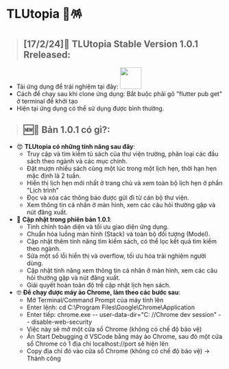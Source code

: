 # TLUtopia 🎏🪅
> ## [17/2/24]📱 TLUtopia Stable Version 1.0.1 Rreleased:
- Tải ứng dụng để trải nghiệm tại đây:
  [<img src="https://images-na.ssl-images-amazon.com/images/G/01/mobile-apps/devportal2/res/images/amazon-appstore-badge-english-black.png" height="50">](https://www.amazon.com/gp/product/B0CVR5TM6C)
- Cách để chạy sau khi clone ứng dụng: Bắt buộc phải gõ "flutter pub get" ở terminal để khởi tạo
- Hiện tại ứng dụng có thể sử dụng được bình thường.

> ## 🆕🎏 Bản 1.0.1 có gì?:
- 😍 **TLUtopia có những tính năng sau đây**:
  + Truy cập và tìm kiếm tủ sách của thư viện trường, phân loại các đầu sách theo ngành và các mục chính.
  + Đặt mượn nhiều sách cùng một lúc trong một lịch hẹn, thời hạn hẹn mặc định là 2 tuần.
  + Hiển thị lịch hẹn mới nhất ở trang chủ và xem toàn bộ lịch hẹn ở phần "Lịch trình"
  + Đọc và xóa các thông báo được gửi đi từ cán bộ thư viện.
  + Xem thông tin cá nhân ở màn hình, xem các câu hỏi thường gặp và nút đăng xuất.
- 🥳 **Cập nhật trong phiên bản 1.0.1**:
  + Tinh chỉnh toàn diện và tối ưu giao diện ứng dụng.
  + Chuẩn hóa luồng màn hình (Stack) và toàn bộ đối tượng (Model).
  + Cập nhật thêm tính năng tìm kiếm sách, có thể lọc kết quả tìm kiếm theo ngành.
  + Sửa một số lỗi hiển thị và overflow, tối ưu hóa trải nghiệm người dùng.
  + Cập nhật tính năng xem thông tin cá nhân ở màn hình, xem các câu hỏi thường gặp và nút đăng xuất.
  + Giải quyết hoàn toàn độ trễ cập nhật lịch hẹn sách.
- 🤓 **Để chạy được máy ảo Chrome, làm theo các bước sau**:
  + Mở Terminal/Command Prompt của máy tính lên
  + Enter lệnh: cd C:\Program Files\Google\Chrome\Application
  + Enter tiếp: chrome.exe -- user-data-dir="C: //Chrome dev session" -- disable-web-security
  + Việc này sẽ mở một cửa sổ Chrome (không có chế độ bảo vệ)
  + Ấn Start Debugging ở VSCode bằng máy ảo Chrome, sau đó một cửa sổ Chrome có 1 địa chỉ localhost://port sẽ hiện lên
  + Copy địa chỉ đó vào cửa sổ Chrome (không có chế độ bảo vệ) -> Thành công
